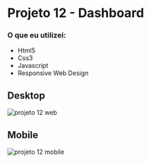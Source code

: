 # Projeto 12 - Dashboard

### O que eu utilizei:

- Html5
- Css3
- Javascript
- Responsive Web Design

## Desktop

![projeto 12 web](https://user-images.githubusercontent.com/59376552/77209219-749cbd80-6adc-11ea-9525-e1fff5e27307.PNG)

## Mobile

![projeto 12 mobile](https://user-images.githubusercontent.com/59376552/77209214-71093680-6adc-11ea-97db-5e3c9e896e0a.PNG)
